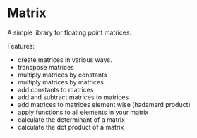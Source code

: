 # Matrix
A simple library for floating point matrices.

Features:
- create matrices in various ways.
- transpose matrices
- multiply matrices by constants
- multiply matrices by matrices
- add constants to matrices
- add and subtract matrices to matrices
- add matrices to matrices element wise (hadamard product)
- apply functions to all elements in your matrix
- calculate the determinant of a matrix
- calculate the dot product of a matrix